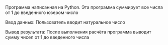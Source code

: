 Программа написанная на Python.
Эта программа суммирует все числа от 1 до введенного юзером число

Ввод данных: Пользователь вводит натуральное число

Вывод результата: После выполнения расчёта программа выводит сумму чисел от 1 до введенного числа
